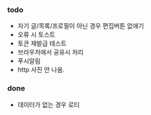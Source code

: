 ### todo

- 자기 글/목록/프로필이 아닌 경우 편집버튼 없애기
- 오류 시 토스트
- 토큰 재발급 테스트
- 브라우저에서 공유시 처리
- 푸시알림
- http 사진 안 나옴.

### done

- 데이터가 없는 경우 로티
